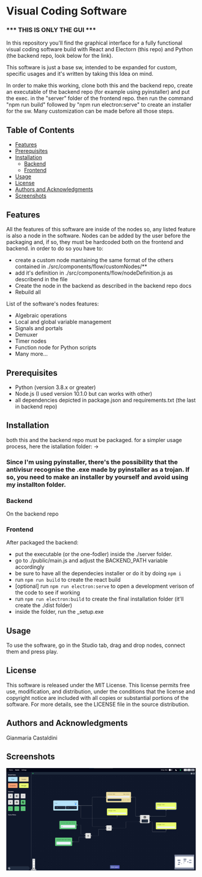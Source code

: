 # Visual Coding Software
### *** THIS IS ONLY THE GUI ***
In this repository you'll find the graphical interface for a fully functional visual coding software build with React and Electorn (this repo) and Python (the backend repo, look below for the link).

This software is just a base sw, intended to be expanded for custom, specific usages and it's written by taking this Idea on mind.

In order to make this working, clone both this and the backend repo, create an executable of the backend repo (for example using pyinstaller) and put the exec. in the "server" folder of the frontend repo. then run the command "npm run build" followed by "npm run electron:serve" to create an installer for the sw. 
Many customization can be made before all those steps. 


## Table of Contents
- [Features](#features)
- [Prerequisites](#prerequisites)
- [Installation](#installation)
  - [Backend](#backend)
  - [Frontend](#frontend)
- [Usage](#usage)
- [License](#license)
- [Authors and Acknowledgments](#authors-and-acknowledgments)
- [Screenshots](#screenshots)

## Features
All the features of this software are inside of the nodes so, any listed feature is also a node in the software.
Nodes can be added by the user before the packaging and, if so, they must be hardcoded both on the frontend and backend.
in order to do so you have to:
- create a custom node mantaining the same format of the others contained in ./src/components/flow/customNodes/**
- add it's definition in ./src/components/flow/nodeDefinition.js as describend in the file
- Create the node in the backend as described in the backend repo docs
- Rebuild all

List of the software's nodes features:
- Algebraic operations
- Local and global variable management
- Signals and portals
- Demuxer
- Timer nodes
- Function node for Python scripts
- Many more...



## Prerequisites

- Python (version 3.8.x or greater)
- Node.js (I used version 10.1.0 but can works with other)
- all dependencies depicted in package.json and requirements.txt (the last in backend repo)

## Installation

both this and the backend repo must be packaged.
for a simpler usage process, here the istallation folder: ->

### Since I'm using pyinstaller, there's the possibility that the antivisur recognise the .exe made by pyinstaller as a trojan. If so, you need to make an installer by yourself and avoid using my installton folder.

### Backend

On the backend repo


### Frontend

After packaged the backend:
- put the executable (or the one-fodler) inside the ./server folder.
- go to ./public/main.js and adjust the BACKEND_PATH variable accordingly
- be sure to have all the dependecies installer or do it by doing `npm i`
- run `npm run build` to create the react build
- [optional] run `npm run electron:serve` to open a development verison of the code to see if working
- run `npm run electron:build` to create the final installation folder (it'll create the ./dist folder)
- inside the folder, run the <name>_setup.exe


## Usage

To use the software, go in the Studio tab, drag and drop nodes, connect them and press play.


## License

This software is released under the MIT License. This license permits free use, modification, and distribution, under the conditions that the license and copyright notice are included with all copies or substantial portions of the software. For more details, see the LICENSE file in the source distribution.

## Authors and Acknowledgments

Gianmaria Castaldini

## Screenshots

![Screenshot 1](./images/Studio.png)


